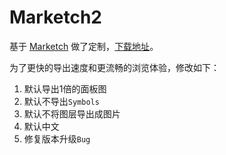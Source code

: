 # Marketch2

基于 [Marketch](https://github.com/tudou527/marketch) 做了定制，[下载地址](dist/marketch2.sketchplugin.zip)。

为了更快的导出速度和更流畅的浏览体验，修改如下：

1. 默认导出1倍的面板图
2. 默认不导出`Symbols`
3. 默认不将图层导出成图片
4. 默认中文
5. 修复版本升级`Bug`
